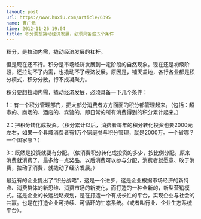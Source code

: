 ```yaml
---
layout: post
url: https://www.huxiu.com/article/6395
name: 曹广元
time: 2012-11-26 19:04
title: 积分要想撬动经济发展，必须具备这五个条件
---
```

积分，是拉动内需，撬动经济发展的杠杆。

但是现在还不行。积分是市场经济发展到一定阶段的自然现象。现在还是初级阶段，还拉动不了内需，也撬动不了经济发展。原因是，铺天盖地，各行各业都是积分模式，积分分散，行不成凝聚力。

积分要想拉动内需，撬动经济发展，必须具备一下几个条件：

1：有一个积分管理部门，把大部分消费者方方面面的积分都管理起来。（包括：超市的、商场的、酒店的、宾馆的，即日常的所有消费得到的积分累计起来。）

2：把积分转化成投资。（积分累计以后，消费者每年的积分转化投资也要2000元左右，如果一个县城消费者有1万个家庭参与积分管理，就是2000万。一个省哪？一个国家哪？）

3：既然是投资就要有分配。（依消费积分转化成投资的多少，按比例分配。原来消费就消费了，最多给一点奖品，以后消费可以参与分配，消费者就愿意、敢于消费，拉动了消费，就撬动了经济发展。）

最近有的企业提出了“积分战略”，这是一个进步，这是企业根据市场经济的新特点、消费群体的新思维、消费市场的新变化，而打造的一种全新的，新型营销模式。这是企业的长远战略规划，是在打造一个有成长性的平台，实现企业与社会的共赢。也是在打造企业可持续、可循环的生态系统。（或者叫行业、企业生态系统平台）。

